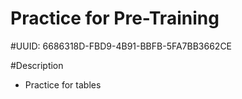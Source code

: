 Practice for Pre-Training
=========================

#UUID: 6686318D-FBD9-4B91-BBFB-5FA7BB3662CE

#Description
 - Practice for tables